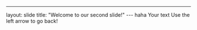 
---
layout: slide
title: "Welcome to our second slide!"
--- haha
Your text
Use the left arrow to go back!
